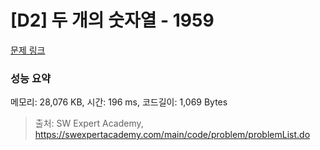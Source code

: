 # [D2] 두 개의 숫자열 - 1959 

[문제 링크](https://swexpertacademy.com/main/code/problem/problemDetail.do?contestProbId=AV5PpoFaAS4DFAUq) 

### 성능 요약

메모리: 28,076 KB, 시간: 196 ms, 코드길이: 1,069 Bytes



> 출처: SW Expert Academy, https://swexpertacademy.com/main/code/problem/problemList.do